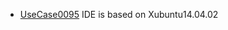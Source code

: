   * [UseCase0095](https://github.com/DomainDrivenArchitecture/ddaRequirement/blob/master/en/requirements/UseCase0095.md) IDE is based on Xubuntu14.04.02